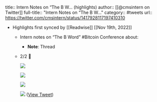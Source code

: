 title:: Intern Notes on “The B W... (highlights)
author:: [[@cmsintern on Twitter]]
full-title:: "Intern Notes on “The B W..."
category:: #tweets
url:: https://twitter.com/cmsintern/status/1417928117197410310

- Highlights first synced by [[Readwise]] [[Nov 19th, 2022]]
	- Intern notes on “The B Word” #Bitcoin Conference about:
		- **Note**: Thread
	- 2/2 🤝 
	  
	  ![](https://pbs.twimg.com/media/E61-GvdXMAEsPGa.jpg) 
	  
	  ![](https://pbs.twimg.com/media/E61-GvvXMAQq_d1.jpg) 
	  
	  ![](https://pbs.twimg.com/media/E61-Gv7WYAEvFMz.jpg) 
	  
	  ![](https://pbs.twimg.com/media/E61-GxDWYA02jtm.jpg) ([View Tweet](https://twitter.com/cmsintern/status/1417928117197410310))